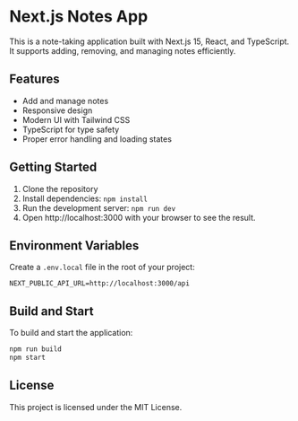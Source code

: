 # Next.js Notes App

This is a note-taking application built with Next.js 15, React, and TypeScript. It supports adding, removing, and managing notes efficiently.

## Features

- Add and manage notes
- Responsive design
- Modern UI with Tailwind CSS
- TypeScript for type safety
- Proper error handling and loading states

## Getting Started

1. Clone the repository
2. Install dependencies: `npm install`
3. Run the development server: `npm run dev`
4. Open http://localhost:3000 with your browser to see the result.

## Environment Variables

Create a `.env.local` file in the root of your project:

```
NEXT_PUBLIC_API_URL=http://localhost:3000/api
```

## Build and Start

To build and start the application:

```bash
npm run build
npm start
```

## License

This project is licensed under the MIT License.
